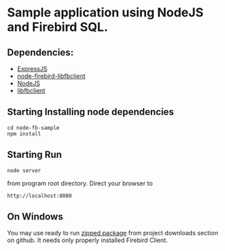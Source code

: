 # Sample application using NodeJS and Firebird SQL.

## Dependencies:
- [ExpressJS](http://expressjs.com/)
- [node-firebird-libfbclient](https://github.com/xdenser/node-firebird-libfbclient)
- [NodeJS](http://nodejs.org/)
- [libfbclient](http://www.firebirdsql.org/)

## Starting Installing node dependencies 

    cd node-fb-sample
    npm install

## Starting Run

    node server
    
from program root directory.
Direct your browser to 

    http://localhost:8080
    

## On Windows 
You may use ready to run [zipped package](https://github.com/downloads/xdenser/node-fb-sample/fb-isql.zip) from project downloads section on github.
It needs only properly installed Firebird Client. 
